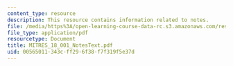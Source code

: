 ```yaml
---
content_type: resource
description: This resource contains information related to notes.
file: /media/https%3A/open-learning-course-data-rc.s3.amazonaws.com/res-18-001-calculus-online-textbook-spring-2005/00565011343cff296f38f7f319f5e37d_MITRES_18_001_NotesText.pdf
file_type: application/pdf
resourcetype: Document
title: MITRES_18_001_NotesText.pdf
uid: 00565011-343c-ff29-6f38-f7f319f5e37d
---
```

